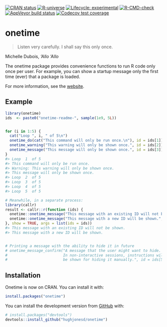 
<!-- README.md is generated from README.Rmd. Please edit that file -->
<!-- badges: start -->

[![CRAN
status](https://www.r-pkg.org/badges/version/onetime)](https://CRAN.R-project.org/package=onetime)
[![R-universe](https://hughjonesd.r-universe.dev/badges/onetime)](https://hughjonesd.r-universe.dev/ui#package:onetime)
[![Lifecycle:
experimental](https://img.shields.io/badge/lifecycle-experimental-orange.svg)](https://lifecycle.r-lib.org/articles/stages.html#experimental)
[![R-CMD-check](https://github.com/hughjonesd/onetime/actions/workflows/R-CMD-check.yaml/badge.svg)](https://github.com/hughjonesd/onetime/actions/workflows/R-CMD-check.yaml)
[![AppVeyor build
status](https://ci.appveyor.com/api/projects/status/github/hughjonesd/onetime?branch=master&svg=true)](https://ci.appveyor.com/project/hughjonesd/onetime)
[![Codecov test
coverage](https://codecov.io/gh/hughjonesd/onetime/branch/master/graph/badge.svg)](https://app.codecov.io/gh/hughjonesd/onetime?branch=master)
<!-- badges: end -->

# onetime

> Listen very carefully. I shall say this only once.

Michelle Dubois, *’Allo ’Allo*

The onetime package provides convenience functions to run R code only
once per user. For example, you can show a startup message only the
first time (ever) that a package is loaded.

For more information, see the
[website](https://hughjonesd.github.io/onetime/).

## Example

``` r
library(onetime)
ids  <- paste0("onetime-readme-", sample(1e9, 5L))


for (i in 1:5) {
  cat("Loop ", i, " of 5\n")
  onetime_do(cat("This command will only be run once.\n"), id = ids[1])
  onetime_warning("This warning will only be shown once.", id = ids[2])
  onetime_message("This message will only be shown once.", id = ids[3])
}
#> Loop  1  of 5
#> This command will only be run once.
#> Warning: This warning will only be shown once.
#> This message will only be shown once.
#> Loop  2  of 5
#> Loop  3  of 5
#> Loop  4  of 5
#> Loop  5  of 5

# Meanwhile, in a separate process:
library(callr)
result <- callr::r(function (ids) {
  onetime::onetime_message("This message with an existing ID will not be shown.", id = ids[1])
  onetime::onetime_message("This message with a new ID will be shown.", id = ids[4])
}, show = TRUE, args = list(ids = ids))
#> This message with an existing ID will not be shown.
#> This message with a new ID will be shown.


# Printing a message with the ability to hide it in future
# onetime_message_confirm("A message that the user might want to hide.
#                         In non-interactive sessions, instructions will
#                         be shown for hiding it manually.", id = ids[5])
```

## Installation

Onetime is now on CRAN. You can install it with:

``` r
install.packages("onetime")
```

You can install the development version from
[GitHub](https://github.com/) with:

``` r
# install.packages("devtools")
devtools::install_github("hughjonesd/onetime")
```
